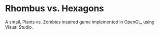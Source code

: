 # Rhombus vs. Hexagons

A small, Plants vs. Zombies inspired game implemented in OpenGL, using Visual Studio.
